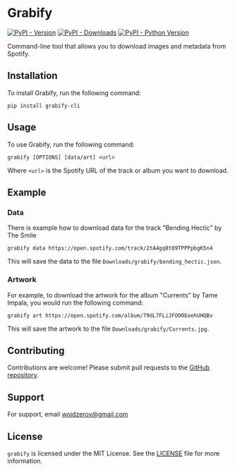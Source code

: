 # Grabify

[![PyPI - Version](https://img.shields.io/pypi/v/grabify-cli.svg)](https://pypi.org/project/grabify-cli)
[![PyPI - Downloads](https://img.shields.io/pypi/dm/grabify-cli)](https://pypi.org/project/grabify-cli)
[![PyPI - Python Version](https://img.shields.io/pypi/pyversions/grabify-cli.svg)](https://pypi.org/project/grabify-cli)

Command-line tool that allows you to download images and metadata from Spotify.

## Installation

To install Grabify, run the following command:

```
pip install grabify-cli
```

## Usage

To use Grabify, run the following command:

```
grabify [OPTIONS] [data/art] <url>
```

Where `<url>` is the Spotify URL of the track or album you want to download.

## Example

### Data

There is example how to download data for the track "Bending Hectic" by The Smile

```
grabify data https://open.spotify.com/track/2tA4gq8tO9TPPPpbgK5n4
```

This will save the data to the file `Downloads/grabify/bending_hectic.json`.

### Artwork

For example, to download the artwork for the album "Currents" by Tame Impala, you would run the following command:

```
grabify art https://open.spotify.com/album/79dL7FLiJFOO0EoehUHQBv
```

This will save the artwork to the file `Downloads/grabify/Currents.jpg`.

## Contributing

Contributions are welcome! Please submit pull requests to the [GitHub repository](https://github.com/woidzero/grabify).

## Support

For support, email <a href="mailto://woidzerov@gmail.com">woidzerov@gmail.com</a>

## License

`grabify` is licensed under the MIT License. See the [LICENSE](LICENSE) file for more information.
